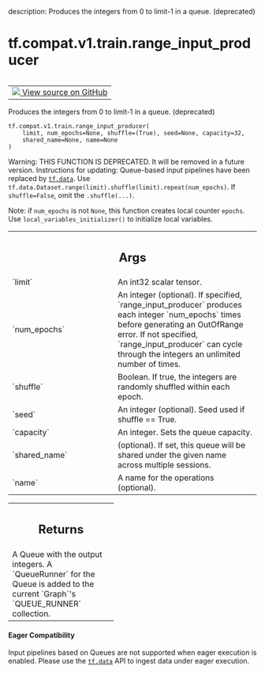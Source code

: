 description: Produces the integers from 0 to limit-1 in a queue. (deprecated)

<div itemscope itemtype="http://developers.google.com/ReferenceObject">
<meta itemprop="name" content="tf.compat.v1.train.range_input_producer" />
<meta itemprop="path" content="Stable" />
</div>

# tf.compat.v1.train.range_input_producer

<!-- Insert buttons and diff -->

<table class="tfo-notebook-buttons tfo-api nocontent" align="left">
<td>
  <a target="_blank" href="https://github.com/tensorflow/tensorflow/blob/r2.3/tensorflow/python/training/input.py#L280-L319">
    <img src="https://www.tensorflow.org/images/GitHub-Mark-32px.png" />
    View source on GitHub
  </a>
</td>
</table>



Produces the integers from 0 to limit-1 in a queue. (deprecated)

<pre class="devsite-click-to-copy prettyprint lang-py tfo-signature-link">
<code>tf.compat.v1.train.range_input_producer(
    limit, num_epochs=None, shuffle=(True), seed=None, capacity=32,
    shared_name=None, name=None
)
</code></pre>



<!-- Placeholder for "Used in" -->

Warning: THIS FUNCTION IS DEPRECATED. It will be removed in a future version.
Instructions for updating:
Queue-based input pipelines have been replaced by <a href="../../../../tf/data.md"><code>tf.data</code></a>. Use `tf.data.Dataset.range(limit).shuffle(limit).repeat(num_epochs)`. If `shuffle=False`, omit the `.shuffle(...)`.

Note: if `num_epochs` is not `None`, this function creates local counter
`epochs`. Use `local_variables_initializer()` to initialize local variables.

<!-- Tabular view -->
 <table class="responsive fixed orange">
<colgroup><col width="214px"><col></colgroup>
<tr><th colspan="2"><h2 class="add-link">Args</h2></th></tr>

<tr>
<td>
`limit`
</td>
<td>
An int32 scalar tensor.
</td>
</tr><tr>
<td>
`num_epochs`
</td>
<td>
An integer (optional). If specified, `range_input_producer`
produces each integer `num_epochs` times before generating an
OutOfRange error. If not specified, `range_input_producer` can cycle
through the integers an unlimited number of times.
</td>
</tr><tr>
<td>
`shuffle`
</td>
<td>
Boolean. If true, the integers are randomly shuffled within each
epoch.
</td>
</tr><tr>
<td>
`seed`
</td>
<td>
An integer (optional). Seed used if shuffle == True.
</td>
</tr><tr>
<td>
`capacity`
</td>
<td>
An integer. Sets the queue capacity.
</td>
</tr><tr>
<td>
`shared_name`
</td>
<td>
(optional). If set, this queue will be shared under the given
name across multiple sessions.
</td>
</tr><tr>
<td>
`name`
</td>
<td>
A name for the operations (optional).
</td>
</tr>
</table>



<!-- Tabular view -->
 <table class="responsive fixed orange">
<colgroup><col width="214px"><col></colgroup>
<tr><th colspan="2"><h2 class="add-link">Returns</h2></th></tr>
<tr class="alt">
<td colspan="2">
A Queue with the output integers.  A `QueueRunner` for the Queue
is added to the current `Graph`'s `QUEUE_RUNNER` collection.
</td>
</tr>

</table>




#### Eager Compatibility
Input pipelines based on Queues are not supported when eager execution is
enabled. Please use the <a href="../../../../tf/data.md"><code>tf.data</code></a> API to ingest data under eager execution.


